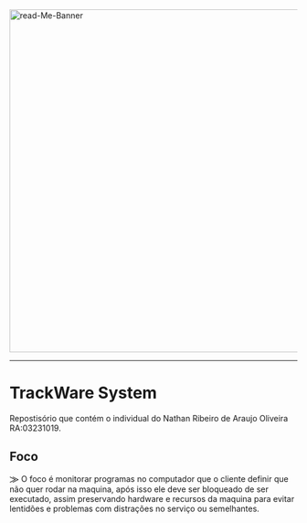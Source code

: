 <img src="https://i.ibb.co/fSkYcw4/read-Me-Banner.gif" alt="read-Me-Banner" width="600px">
<hr>

# TrackWare System
Repostisório que contém o individual do Nathan Ribeiro de Araujo Oliveira RA:03231019.


## Foco

⨠ O foco é monitorar programas no computador que o cliente definir que não quer rodar na maquina, após isso ele deve ser bloqueado de ser executado, assim preservando hardware e recursos da maquina para evitar lentidões e problemas com distrações no serviço ou semelhantes.

